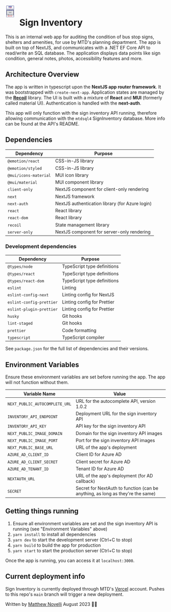 <img src="public/bus_stop_sign.png" align="left" style="padding-right: 1em;" width="6%">

# Sign Inventory

This is an internal web app for auditing the condition of bus stop signs, shelters and amenities, for use by MTD's planning department. The app is built on top of NextJS, and communicates with a .NET EF Core API to read/write an SQL database. The application displays data points like sign condition, general notes, photos, accessibility features and more.

## Architecture Overview

The app is written in typescript upon the **NextJS app router framework**. It was bootstrapped with `create-next-app`. Application states are managed by the [**Recoil**](https://recoiljs.org/docs/introduction/motivation) library. The UI is built with a mixture of **React** and **MUI** (formerly called material UI). Authentication is handled with the **next-auth**.

This app will only function with the sign inventory API running, therefore allowing communication with the `mtdsql4` SignInventory database. More info can be found at the API's README.

## Dependencies

| Dependency            | Purpose                                         |
| --------------------- | ----------------------------------------------- |
| `@emotion/react     ` | CSS-in-JS library                               |
| `@emotion/styled    ` | CSS-in-JS library                               |
| `@mui/icons-material` | MUI icon library                                |
| `@mui/material      ` | MUI component library                           |
| `client-only        ` | NextJS component for client-only rendering      |
| `next               ` | NextJS framework                                |
| `next-auth          ` | NextJS authentication library (for Azure login) |
| `react              ` | React library                                   |
| `react-dom          ` | React library                                   |
| `recoil             ` | State management library                        |
| `server-only        ` | NextJS component for server-only rendering      |

### Development dependencies

| Dependency               | Purpose                     |
| ------------------------ | --------------------------- |
| `@types/node           ` | TypeScript type definitions |
| `@types/react          ` | TypeScript type definitions |
| `@types/react-dom      ` | TypeScript type definitions |
| `eslint                ` | Linting                     |
| `eslint-config-next    ` | Linting config for NextJS   |
| `eslint-config-prettier` | Linting config for Prettier |
| `eslint-plugin-prettier` | Linting config for Prettier |
| `husky                 ` | Git hooks                   |
| `lint-staged           ` | Git hooks                   |
| `prettier              ` | Code formatting             |
| `typescript            ` | TypeScript compiler         |

See `package.json` for the full list of dependencies and their versions.

## Environment Variables

Ensure these environment variables are set before running the app. The app will not function without them.

| Variable Name                  | Value                                                                          |
| ------------------------------ | ------------------------------------------------------------------------------ |
| `NEXT_PUBLIC_AUTOCOMPLETE_URL` | URL for the autocomplete API, version 1.0.2                                    |
| `INVENTORY_API_ENDPOINT`       | Deployment URL for the sign inventory API                                      |
| `INVENTORY_API_KEY`            | API key for the sign inventory API                                             |
| `NEXT_PUBLIC_IMAGE_DOMAIN`     | Domain for the sign inventory API images                                       |
| `NEXT_PUBLIC_IMAGE_PORT`       | Port for the sign inventory API images                                         |
| `NEXT_PUBLIC_BASE_URL`         | URL of the app's deployment                                                    |
| `AZURE_AD_CLIENT_ID`           | Client ID for Azure AD                                                         |
| `AZURE_AD_CLIENT_SECRET`       | Client secret for Azure AD                                                     |
| `AZURE_AD_TENANT_ID`           | Tenant ID for Azure AD                                                         |
| `NEXTAUTH_URL`                 | URL of the app's deployment (for AD callback)                                  |
| `SECRET`                       | Secret for NextAuth to function (can be anything, as long as they're the same) |

## Getting things running

1. Ensure all environment variables are set and the sign inventory API is running (see "Environment Variables" above)
2. `yarn install` to install all dependencies
3. `yarn dev` to start the development server (Ctrl+C to stop)
4. `yarn build` to build the app for production
5. `yarn start` to start the production server (Ctrl+C to stop)

Once the app is running, you can access it at `localhost:3000`.

## Current deployment info

Sign Inventory is currently deployed through MTD's [Vercel](vercel.com/) account. Pushes to this repo's `main` branch will trigger a new deployment.

Written by [Matthew Novelli](mailto:mnovelli@mtd.org) August 2023 🚌🚌
